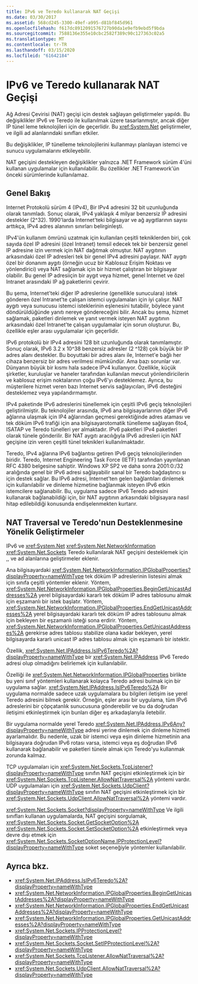```yaml
---
title: IPv6 ve Teredo kullanarak NAT Geçişi
ms.date: 03/30/2017
ms.assetid: 568cd245-3300-49ef-a995-d81bf845d961
ms.openlocfilehash: f617dc8912091576727b90da1e9efb9ebd5f9bda
ms.sourcegitcommit: 7588136e355e10cbc2582f389c90c127363c02a5
ms.translationtype: MT
ms.contentlocale: tr-TR
ms.lasthandoff: 03/15/2020
ms.locfileid: "61642184"
---
```

# <a name="nat-traversal-using-ipv6-and-teredo"></a>IPv6 ve Teredo kullanarak NAT Geçişi
Ağ Adresi Çevirisi (NAT) geçişi için destek sağlayan geliştirmeler yapıldı. Bu değişiklikler IPv6 ve Teredo ile kullanılmak üzere tasarlanmıştır, ancak diğer IP tünel leme teknolojileri için de geçerlidir. Bu <xref:System.Net> geliştirmeler, ve ilgili ad alanlarındaki sınıfları etkiler.  
  
 Bu değişiklikler, IP tünelleme teknolojilerini kullanmayı planlayan istemci ve sunucu uygulamalarını etkileyebilir.  
  
 NAT geçişini destekleyen değişiklikler yalnızca .NET Framework sürüm 4'üni kullanan uygulamalar için kullanılabilir. Bu özellikler .NET Framework'ün önceki sürümlerinde kullanılamaz.  
  
## <a name="overview"></a>Genel Bakış  
 Internet Protokolü sürüm 4 (IPv4), Bir IPv4 adresini 32 bit uzunluğunda olarak tanımladı. Sonuç olarak, IPv4 yaklaşık 4 milyar benzersiz IP adresini destekler (2^32). 1990'larda Internet'teki bilgisayar ve ağ aygıtlarının sayısı arttıkça, IPv4 adres alanının sınırları belirginleşti.  
  
 IPv4'ün kullanım ömrünü uzatmak için kullanılan çeşitli tekniklerden biri, çok sayıda özel IP adresini (özel Intranet) temsil edecek tek bir benzersiz genel IP adresine izin vermek için NAT dağıtmak olmuştur. NAT aygıtının arkasındaki özel IP adresleri tek bir genel IPv4 adresini paylaşır. NAT aygıtı özel bir donanım aygıtı (örneğin ucuz bir Kablosuz Erişim Noktası ve yönlendirici) veya NAT sağlamak için bir hizmet çalıştıran bir bilgisayar olabilir. Bu genel IP adresiiçin bir aygıt veya hizmet, genel Internet ve özel Intranet arasındaki IP ağ paketlerini çevirir.  
  
 Bu şema, Internet'teki diğer IP adreslerine (genellikle sunuculara) istek gönderen özel Intranet'te çalışan istemci uygulamaları için iyi çalışır. NAT aygıtı veya sunucusu istemci isteklerinin eşlenesini tutabilir, böylece yanıt döndürüldüğünde yanıtı nereye göndereceğini bilir. Ancak bu şema, hizmet sağlamak, paketleri dinlemek ve yanıt vermek isteyen NAT aygıtının arkasındaki özel Intranet'te çalışan uygulamalar için sorun oluşturur. Bu, özellikle eşler arası uygulamalar için geçerlidir.  
  
 IPv6 protokolü bir IPv4 adresini 128 bit uzunluğunda olarak tanımlamıştır. Sonuç olarak, IPv6 3.2 x 10^38 benzersiz adresler (2 ^128) çok büyük bir IP adres alanı destekler. Bu boyuttaki bir adres alanı ile, Internet'e bağlı her cihaza benzersiz bir adres verilmesi mümkündür. Ama bazı sorunlar var. Dünyanın büyük bir kısmı hala sadece IPv4 kullanıyor. Özellikle, küçük şirketler, kuruluşlar ve haneler tarafından kullanılan mevcut yönlendiricilerin ve kablosuz erişim noktalarının çoğu IPv6'yı desteklemez. Ayrıca, bu müşterilere hizmet veren bazı Internet servis sağlayıcıları, IPv6 desteğini desteklemez veya yapılandırmamıştır.  
  
 IPv4 paketinde IPv6 adreslerini tünellemek için çeşitli IPv6 geçiş teknolojileri geliştirilmiştir. Bu teknolojiler arasında, IPv6 ana bilgisayarlarının diğer IPv6 ağlarına ulaşmak için IP4 ağlarından geçmesi gerektiğinde adres ataması ve tek döküm IPv6 trafiği için ana bilgisayarotomatik tünelleme sağlayan 6to4, ISATAP ve Teredo tünelleri yer almaktadır. IPv6 paketleri IPv4 paketleri olarak tünele gönderilir. Bir NAT aygıtı aracılığıyla IPv6 adresleri için NAT geçişine izin veren çeşitli tünel teknikleri kullanılmaktadır.  
  
 Teredo, IPv4 ağlarına IPv6 bağlantısı getiren IPv6 geçiş teknolojilerinden biridir. Teredo, Internet Engineering Task Force (IETF) tarafından yayınlanan RFC 4380 belgesine sahiptir. Windows XP SP2 ve daha sonra 2001:0:/32 aralığında genel bir IPv6 adresi sağlayabilir sanal bir Teredo bağdaştırıcı sı için destek sağlar. Bu IPv6 adresi, Internet'ten gelen bağlantıları dinlemek için kullanılabilir ve dinleme hizmetine bağlanmak isteyen IPv6 etkin istemcilere sağlanabilir. Bu, uygulama sadece IPv6 Teredo adresini kullanarak bağlanabildiği için, bir NAT aygıtının arkasındaki bilgisayara nasıl hitap edilebildiği konusunda endişelenmekten kurtarır.  
  
## <a name="enhancements-to-support-nat-traversal-and-teredo"></a>NAT Traversal ve Teredo'nun Desteklenmesine Yönelik Geliştirmeler  
 IPv6 ve <xref:System.Net> <xref:System.Net.NetworkInformation> <xref:System.Net.Sockets> Teredo kullanılarak NAT geçişini desteklemek için ,, ve ad alanlarına geliştirmeler eklenir.  
  
 Ana bilgisayardaki <xref:System.Net.NetworkInformation.IPGlobalProperties?displayProperty=nameWithType> tek döküm IP adreslerinin listesini almak için sınıfa çeşitli yöntemler eklenir. Yöntem, <xref:System.Net.NetworkInformation.IPGlobalProperties.BeginGetUnicastAddresses%2A> yerel bilgisayardaki kararlı tek döküm IP adres tablosunu almak için eşzamanlı bir istek başlatır. Yöntem, <xref:System.Net.NetworkInformation.IPGlobalProperties.EndGetUnicastAddresses%2A> yerel bilgisayardaki kararlı tek döküm IP adres tablosunu almak için bekleyen bir eşzamanlı isteği sona erdirir. Yöntem, <xref:System.Net.NetworkInformation.IPGlobalProperties.GetUnicastAddresses%2A> gerekirse adres tablosu stabilize olana kadar bekleyen, yerel bilgisayarda kararlı unicast IP adres tablosu almak için eşzamanlı bir istektir.  
  
 Özellik, <xref:System.Net.IPAddress.IsIPv6Teredo%2A?displayProperty=nameWithType> bir <xref:System.Net.IPAddress> IPv6 Teredo adresi olup olmadığını belirlemek için kullanılabilir.  
  
 Özelliği ile <xref:System.Net.NetworkInformation.IPGlobalProperties> birlikte bu yeni sınıf yöntemleri kullanarak kolayca Teredo adresi bulmak için bir uygulama sağlar. <xref:System.Net.IPAddress.IsIPv6Teredo%2A> Bir uygulama normalde sadece uzak uygulamalara bu bilgileri iletişim ise yerel Teredo adresini bilmek gerekir. Örneğin, eşler arası bir uygulama, tüm IPv6 adreslerini bir çöpçatanlık sunucusuna gönderebilir ve bu da doğrudan iletişimi etkinleştirmek için bunları diğer eş arkadaşlarıyla iletebilir.  
  
 Bir uygulama normalde yerel Teredo <xref:System.Net.IPAddress.IPv6Any?displayProperty=nameWithType> adresi yerine dinlemek için dinleme hizmeti ayarlamalıdır. Bu nedenle, uzak bir istemci veya eşin dinleme hizmetinin ana bilgisayara doğrudan IPv6 rotası varsa, istemci veya eş doğrudan IPv6 kullanarak bağlanabilir ve paketleri tünele almak için Teredo'yu kullanmak zorunda kalmaz.  
  
 TCP uygulamaları için <xref:System.Net.Sockets.TcpListener?displayProperty=nameWithType> sınıfın NAT geçişini etkinleştirmek için bir <xref:System.Net.Sockets.TcpListener.AllowNatTraversal%2A> yöntemi vardır. UDP uygulamaları için <xref:System.Net.Sockets.UdpClient?displayProperty=nameWithType> sınıfın NAT geçişini etkinleştirmek için bir <xref:System.Net.Sockets.UdpClient.AllowNatTraversal%2A> yöntemi vardır.  
  
 <xref:System.Net.Sockets.Socket?displayProperty=nameWithType> Ve ilgili sınıfları kullanan uygulamalarda, NAT geçişini sorgulamak, <xref:System.Net.Sockets.Socket.GetSocketOption%2A> <xref:System.Net.Sockets.Socket.SetSocketOption%2A> etkinleştirmek veya devre dışı etmek için <xref:System.Net.Sockets.SocketOptionName.IPProtectionLevel?displayProperty=nameWithType> soket seçeneğiyle yöntemler kullanılabilir.  
  
## <a name="see-also"></a>Ayrıca bkz.

- <xref:System.Net.IPAddress.IsIPv6Teredo%2A?displayProperty=nameWithType>
- <xref:System.Net.NetworkInformation.IPGlobalProperties.BeginGetUnicastAddresses%2A?displayProperty=nameWithType>
- <xref:System.Net.NetworkInformation.IPGlobalProperties.EndGetUnicastAddresses%2A?displayProperty=nameWithType>
- <xref:System.Net.NetworkInformation.IPGlobalProperties.GetUnicastAddresses%2A?displayProperty=nameWithType>
- <xref:System.Net.Sockets.IPProtectionLevel?displayProperty=nameWithType>
- <xref:System.Net.Sockets.Socket.SetIPProtectionLevel%2A?displayProperty=nameWithType>
- <xref:System.Net.Sockets.TcpListener.AllowNatTraversal%2A?displayProperty=nameWithType>
- <xref:System.Net.Sockets.UdpClient.AllowNatTraversal%2A?displayProperty=nameWithType>
